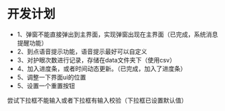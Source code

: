 <h1>开发计划</h1>

<ul>
<li>1、弹窗不能直接弹出到主界面，实现弹窗出现在主界面（已完成，系统消息提醒功能）</li>
<li>2、到点语音提示功能，语音提示最好可以自定义</li>
<li>3、对护眼次数进行记录，存储在data文件夹下（使用csv）</li>
<li>4、加入进度条，或者时间动态更新。（已完成，加入了进度条）</li>
<li>5、调整一下界面ui的位置</li>
<li>5、设置一个重置按钮</li>
</ul>

尝试下拉框不能输入或者下拉框有输入校验（下拉框已设置默认值）

